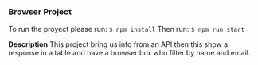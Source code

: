 ### Browser Project

To run the proyect please run:
`$ npm install`
Then run:
`$ npm run start`

**Description**
This project bring us info from an API then this show a response in a table and have a browser box who filter by name and email.
